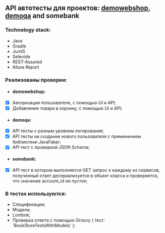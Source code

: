 ## API автотесты для проектов: [demowebshop](http://demowebshop.tricentis.com/), [demoqa](https://demoqa.com/) and somebank
### Technology stack:
- Java
- Gradle
- Junit5
- Selenide
- REST-Assured
- Allure Report

### Реализованы проверки:

* #### demowebshop:
- [X] Авторизация пользователя, с помощью UI и API;
- [X] Добавление товара в корзину, с помощью UI и API;

* #### demoqa:
- [X] API тесты с разным уровнем логирования;
- [X] API тесты на создание нового пользователя с применением библиотеки JavaFaker;
- [X] API тест с проверкой JSON Schema;

* #### somebank:
- [X] API тест в котором выполняется GET запрос к каждому из сервисов,
полученный ответ десериализуется в объект класса и проверяется, что значение account_id не пустое;

### В тестах используются:
- Спецификации;
- Модели;
- Lombok;
- Проверка ответа с помощью Groovy
  ( тест: 'BookStoreTestsWithModels' );